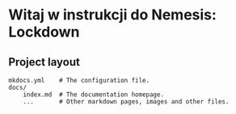 # Witaj w instrukcji do Nemesis: Lockdown

## Project layout

    mkdocs.yml    # The configuration file.
    docs/
        index.md  # The documentation homepage.
        ...       # Other markdown pages, images and other files.
